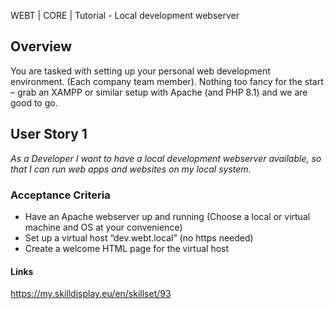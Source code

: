 WEBT | CORE | Tutorial - Local development webserver

## Overview
You are tasked with setting up your personal web development environment. (Each company team member). Nothing too fancy for the start – grab an XAMPP or similar setup with Apache (and PHP 8.1) and we are good to go.

## User Story 1
*As a Developer I want to have a local development webserver available, so that I can run web apps and websites on my local system.*

### Acceptance Criteria
- Have an Apache webserver up and running (Choose a local or virtual machine and OS at your convenience)
- Set up a virtual host “dev.webt.local” (no https needed)
- Create a welcome HTML page for the virtual host

#### Links
https://my.skilldisplay.eu/en/skillset/93
